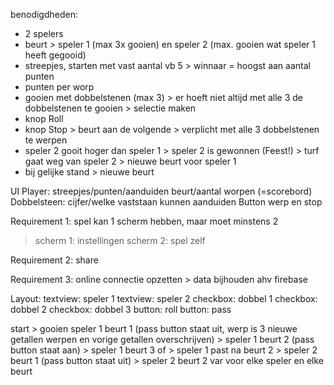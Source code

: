 benodigdheden:
- 2 spelers
- beurt > speler 1 (max 3x gooien) en speler 2 (max. gooien wat speler 1 heeft gegooid)
- streepjes, starten met vast aantal vb 5 > winnaar = hoogst aan aantal punten 
- punten per worp 
- gooien met dobbelstenen (max 3) > er hoeft niet altijd met alle 3 de dobbelstenen te gooien > selectie maken 
- knop Roll
- knop Stop > beurt aan de volgende > verplicht met alle 3 dobbelstenen te werpen
- speler 2 gooit hoger dan speler 1 > speler 2 is gewonnen (Feest!) > turf gaat weg van speler 2 > nieuwe beurt voor speler 1
- bij gelijke stand > nieuwe beurt

UI
Player: streepjes/punten/aanduiden beurt/aantal worpen (=scorebord)
Dobbelsteen: cijfer/welke vaststaan kunnen aanduiden
Button werp en stop

Requirement 1: spel kan 1 scherm hebben, maar moet minstens 2
> scherm 1: instellingen
> scherm 2: spel zelf

Requirement 2: share

Requirement 3: online connectie opzetten > data bijhouden ahv firebase


Layout:
textview: speler 1
textview: speler 2
checkbox: dobbel 1
checkbox: dobbel 2
checkbox: dobbel 3
button: roll
button: pass

start > gooien speler 1 beurt 1 (pass button staat uit, werp is 3 nieuwe getallen werpen en vorige getallen overschrijven) > speler 1 beurt 2 (pass button staat aan) > speler 1 beurt 3
of > speler 1 past na beurt 2 > speler 2 beurt 1  (pass button staat uit) > speler 2 beurt 2 
var voor elke speler en elke beurt
